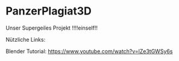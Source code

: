 # PanzerPlagiat3D
Unser Supergeiles Projekt !!!!einself!!

Nützliche Links:

Blender Tutorial:
https://www.youtube.com/watch?v=lZe3tGWSy6s

